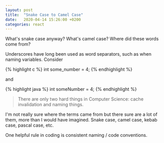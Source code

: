 ```yaml
---
layout: post
title:  "Snake Case to Camel Case"
date:   2020-04-14 15:26:00 +0200
categories: react
---
```

What's snake case anyway? What's camel case? Where did these words come from?

Underscores have long been used as word separators, such as when naming variables. Consider

{% highlight c %}
int some\_number = 4;
{% endhighlight %}

and 

{% highlight java %}
int someNumber = 4;
{% endhighlight %}

> There are only two hard things in Computer Science: cache invalidation and naming things.

I'm not really sure where the terms came from but there sure are a lot of them, more than I would have imagined. Snake case, camel case, kebab case, pascal case, etc.

One helpful rule in coding is consistent naming / code conventions.
